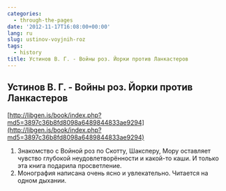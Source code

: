 ```yaml
---
categories:
  - through-the-pages
date: '2012-11-17T16:08:00+00:00'
lang: ru
slug: ustinov-voyjnih-roz
tags:
  - history
title: Устинов В. Г. - Войны роз. Йорки против Ланкастеров
---
```



## Устинов В. Г. - Войны роз. Йорки против Ланкастеров ##
[http://libgen.is/book/index.php?md5=3897c36b8fd8098a6489844833ae9294](http://libgen.is/book/index.php?md5=3897c36b8fd8098a6489844833ae9294)  

1. Знакомство с Войной роз по Скотту, Шаксперу, Мору оставляет чувство глубокой неудовлетворённости и какой-то каши. И только эта книга подарила просветление.  
2. Монография написана очень ясно и увлекательно. Читается на одном дыхании.